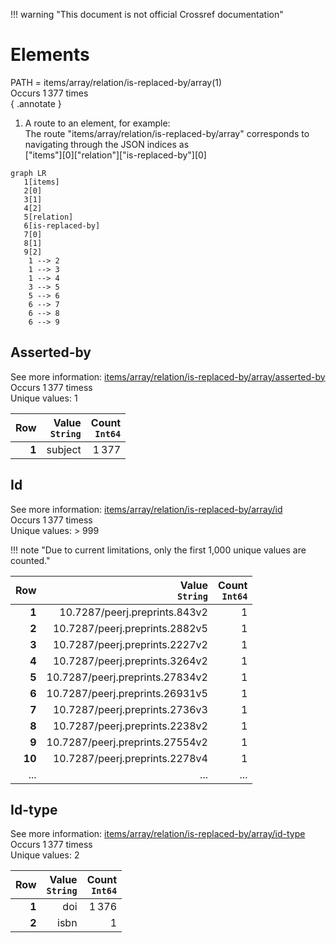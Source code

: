 !!! warning "This document is not official Crossref documentation"
# Elements
PATH = items/array/relation/is-replaced-by/array(1)  
Occurs 1 377 times  
{ .annotate }

1. A route to an element, for example:  
   The route "items/array/relation/is-replaced-by/array" corresponds to navigating through the JSON indices as  
   ["items"][0]["relation"]["is-replaced-by"][0]  

```mermaid
graph LR
   1[items]
   2[0]
   3[1]
   4[2]
   5[relation]
   6[is-replaced-by]
   7[0]
   8[1]
   9[2]
    1 --> 2
    1 --> 3
    1 --> 4
    3 --> 5
    5 --> 6
    6 --> 7
    6 --> 8
    6 --> 9
```


## Asserted-by
See more information: [items/array/relation/is-replaced-by/array/asserted-by](asserted-by/index.md)  
Occurs 1 377 timess  
Unique values: 1  

| **Row** | **Value**<br>`String` | **Count**<br>`Int64` |
|--------:|----------------------:|---------------------:|
| **1**   | subject               | 1 377                |

## Id
See more information: [items/array/relation/is-replaced-by/array/id](id/index.md)  
Occurs 1 377 timess  
Unique values: > 999  

!!! note "Due to current limitations, only the first 1,000 unique values are counted."

| **Row** | **Value**<br>`String`           | **Count**<br>`Int64` |
|--------:|--------------------------------:|---------------------:|
| **1**   | 10.7287/peerj.preprints.843v2   | 1                    |
| **2**   | 10.7287/peerj.preprints.2882v5  | 1                    |
| **3**   | 10.7287/peerj.preprints.2227v2  | 1                    |
| **4**   | 10.7287/peerj.preprints.3264v2  | 1                    |
| **5**   | 10.7287/peerj.preprints.27834v2 | 1                    |
| **6**   | 10.7287/peerj.preprints.26931v5 | 1                    |
| **7**   | 10.7287/peerj.preprints.2736v3  | 1                    |
| **8**   | 10.7287/peerj.preprints.2238v2  | 1                    |
| **9**   | 10.7287/peerj.preprints.27554v2 | 1                    |
| **10**  | 10.7287/peerj.preprints.2278v4  | 1                    |
| ... | ... | ... |

## Id-type
See more information: [items/array/relation/is-replaced-by/array/id-type](id-type/index.md)  
Occurs 1 377 timess  
Unique values: 2  

| **Row** | **Value**<br>`String` | **Count**<br>`Int64` |
|--------:|----------------------:|---------------------:|
| **1**   | doi                   | 1 376                |
| **2**   | isbn                  | 1                    |

